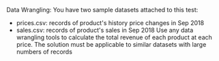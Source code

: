 Data Wrangling:
You have two sample datasets attached to this test:
- prices.csv: records of product's history price changes in Sep 2018
- sales.csv: records of product's sales in Sep 2018
Use any data wrangling tools to calculate the total revenue of each product at each price. The solution must be applicable to similar datasets with large numbers of records
